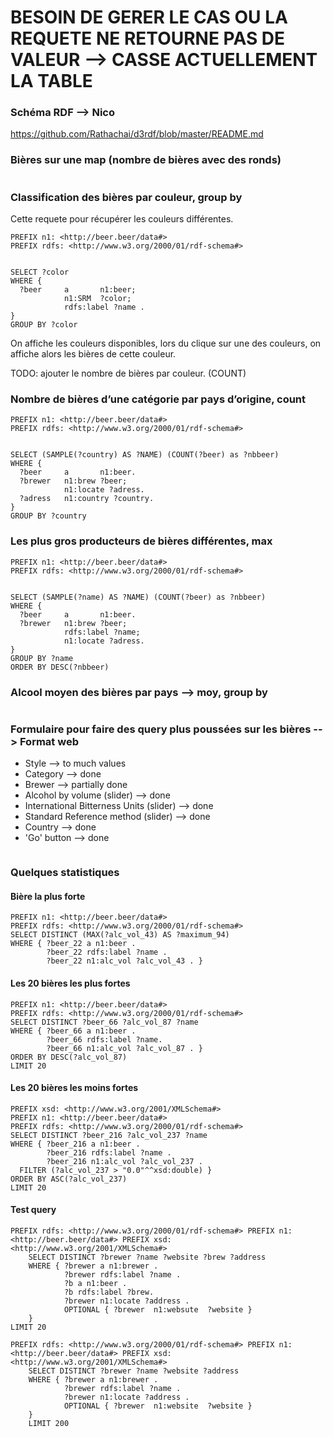 # BESOIN DE GERER LE CAS OU LA REQUETE NE RETOURNE PAS DE VALEUR --> CASSE ACTUELLEMENT LA TABLE

### Schéma RDF --> Nico
https://github.com/Rathachai/d3rdf/blob/master/README.md

### Bières sur une map (nombre de bières avec des ronds)
```
```

### Classification des bières par couleur, group by

Cette requete pour récupérer les couleurs différentes.
```sparql
PREFIX n1: <http://beer.beer/data#>
PREFIX rdfs: <http://www.w3.org/2000/01/rdf-schema#>


SELECT ?color
WHERE {
  ?beer		a 		n1:beer;
         	n1:SRM	?color;
			rdfs:label ?name .
}
GROUP BY ?color
```

On affiche les couleurs disponibles, lors du clique sur une des couleurs,
on affiche alors les bières de cette couleur.

TODO: ajouter le nombre de bières par couleur. (COUNT)

### Nombre de bières d’une catégorie par pays d’origine, count
```sparql
PREFIX n1: <http://beer.beer/data#>
PREFIX rdfs: <http://www.w3.org/2000/01/rdf-schema#>


SELECT (SAMPLE(?country) AS ?NAME) (COUNT(?beer) as ?nbbeer)
WHERE {
  ?beer		a 		n1:beer.
  ?brewer   n1:brew ?beer;
  			n1:locate ?adress.
  ?adress	n1:country ?country.
}
GROUP BY ?country
```

### Les plus gros producteurs de bières différentes, max
```
PREFIX n1: <http://beer.beer/data#>
PREFIX rdfs: <http://www.w3.org/2000/01/rdf-schema#>


SELECT (SAMPLE(?name) AS ?NAME) (COUNT(?beer) as ?nbbeer)
WHERE {
  ?beer		a 		n1:beer.
  ?brewer   n1:brew ?beer;
            rdfs:label ?name;
  			n1:locate ?adress.
}
GROUP BY ?name
ORDER BY DESC(?nbbeer)
```

### Alcool moyen des bières par pays --> moy, group by
```
```

### Formulaire pour faire des query plus poussées sur les bières --> Format web
- Style --> to much values
- Category --> done
- Brewer --> partially done
- Alcohol by volume (slider) --> done
- International Bitterness Units (slider) --> done
- Standard Reference method (slider) --> done
- Country --> done
- 'Go' button --> done
```
```

### Quelques statistiques


#### Bière la plus forte
```
PREFIX n1: <http://beer.beer/data#>
PREFIX rdfs: <http://www.w3.org/2000/01/rdf-schema#>
SELECT DISTINCT (MAX(?alc_vol_43) AS ?maximum_94)
WHERE { ?beer_22 a n1:beer .
  		?beer_22 rdfs:label ?name .
        ?beer_22 n1:alc_vol ?alc_vol_43 . }
```

#### Les 20 bières les plus fortes
```
PREFIX n1: <http://beer.beer/data#>
PREFIX rdfs: <http://www.w3.org/2000/01/rdf-schema#>
SELECT DISTINCT ?beer_66 ?alc_vol_87 ?name
WHERE { ?beer_66 a n1:beer .
  		?beer_66 rdfs:label ?name.
        ?beer_66 n1:alc_vol ?alc_vol_87 . }
ORDER BY DESC(?alc_vol_87)
LIMIT 20
```

#### Les 20 bières les moins fortes
```
PREFIX xsd: <http://www.w3.org/2001/XMLSchema#>
PREFIX n1: <http://beer.beer/data#>
PREFIX rdfs: <http://www.w3.org/2000/01/rdf-schema#>
SELECT DISTINCT ?beer_216 ?alc_vol_237 ?name
WHERE { ?beer_216 a n1:beer .
  		?beer_216 rdfs:label ?name .
        ?beer_216 n1:alc_vol ?alc_vol_237 .
  FILTER (?alc_vol_237 > "0.0"^^xsd:double) }
ORDER BY ASC(?alc_vol_237)
LIMIT 20
```

#### Test query
```
PREFIX rdfs: <http://www.w3.org/2000/01/rdf-schema#> PREFIX n1: <http://beer.beer/data#> PREFIX xsd: <http://www.w3.org/2001/XMLSchema#>
    SELECT DISTINCT ?brewer ?name ?website ?brew ?address 
    WHERE { ?brewer a n1:brewer .
            ?brewer rdfs:label ?name .
			?b a n1:beer .
  			?b rdfs:label ?brew.
  			?brewer n1:locate ?address .
  			OPTIONAL { ?brewer  n1:websute  ?website }
    }
LIMIT 20
```

```
PREFIX rdfs: <http://www.w3.org/2000/01/rdf-schema#> PREFIX n1: <http://beer.beer/data#> PREFIX xsd: <http://www.w3.org/2001/XMLSchema#>
    SELECT DISTINCT ?brewer ?name ?website ?address 
    WHERE { ?brewer a n1:brewer .
            ?brewer rdfs:label ?name .
  			?brewer n1:locate ?address .
  			OPTIONAL { ?brewer  n1:website  ?website }
    }
    LIMIT 200
```
